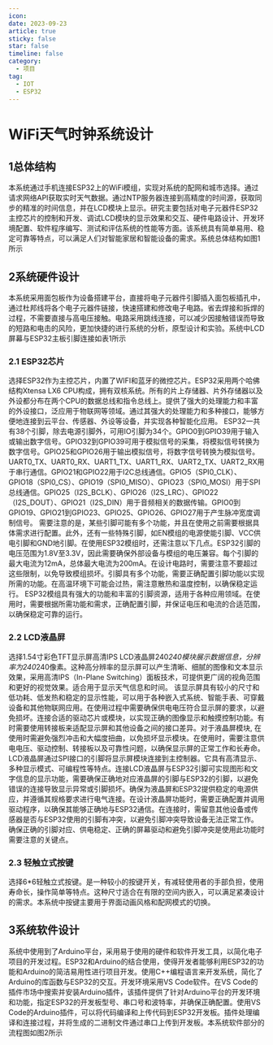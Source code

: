 ```yaml
---
icon: 
date: 2023-09-23
article: true
sticky: false
star: false
timeline: false
category:
  - 项目
tag:
  - IOT
  - ESP32
---
```



# WiFi天气时钟系统设计

## 1总体结构
本系统通过手机连接ESP32上的WiFi模组，实现对系统的配网和城市选择。通过请求网络API获取实时天气数据。通过NTP服务器连接到高精度的时间源，获取同步的精准的时间信息，并在LCD模块上显示。研究主要包括对电子元器件ESP32主控芯片的控制和开发、调试LCD模块的显示效果和交互、硬件电路设计、开发环境配置、软件程序编写、测试和评估系统的性能等方面。该系统具有简单易用、稳定可靠等特点，可以满足人们对智能家居和智能设备的需求。系统总体结构如图1所示

## 2系统硬件设计
本系统采用面包板作为设备搭建平台，直接将电子元器件引脚插入面包板插孔中，通过杜邦线将各个电子元器件链接，快速搭建和修改电子电路。省去焊接和拆焊的过程，不需要直接与高电压接触。电路采用跳线连接，可以减少因接触错误而导致的短路和电击的风险，更加快捷的进行系统的分析，原型设计和实验。系统中LCD屏幕与ESP32主板引脚连接如表1所示

### 2.1 ESP32芯片
选择ESP32作为主控芯片，内置了WIFI和蓝牙的微控芯片。ESP32采用两个哈佛结构Xtensa LX6 CPU构成，拥有双核系统。所有的片上存储器、片外存储器以及外设都分布在两个CPU的数据总线和指令总线上。提供了强大的处理能力和丰富的外设接口，泛应用于物联网等领域。通过其强大的处理能力和多种接口，能够方便地连接到云平台、传感器、外设等设备，并实现各种智能化应用。 
ESP32一共有38个引脚，除去电源引脚外，可用IO引脚为34个。GPIO0到GPIO39用于输入或输出数字信号。GPIO32到GPIO39可用于模拟信号的采集，将模拟信号转换为数字信号。GPIO25和GPIO26用于输出模拟信号，将数字信号转换为模拟信号。UART0_TX、UART0_RX、UART1_TX、UART1_RX、UART2_TX、UART2_RX用于串行通信。GPIO21和GPIO22用于I2C总线通信。GPIO5（SPI0_CLK）、GPIO18（SPI0_CS）、GPIO19（SPI0_MISO）、GPIO23（SPI0_MOSI）用于SPI总线通信。GPIO25（I2S_BCLK）、GPIO26（I2S_LRC）、GPIO22（I2S_DOUT）、GPIO21（I2S_DIN）用于音频相关的数据传输。GPIO0到GPIO19、GPIO21到GPIO23、GPIO25、GPIO26、GPIO27用于产生脉冲宽度调制信号。
需要注意的是，某些引脚可能有多个功能，并且在使用之前需要根据具体需求进行配置。此外，还有一些特殊引脚，如EN模组的电源使能引脚、VCC供电引脚和GND地引脚。在使用ESP32模组时，还需注意以下几点。ESP32引脚的电压范围为1.8V至3.3V，因此需要确保外部设备与模组的电压兼容。每个引脚的最大电流为12mA，总体最大电流为200mA。在设计电路时，需要注意不要超过这些限制，以免导致模组损坏。引脚具有多个功能，需要正确配置引脚功能以实现所需的功能。在高温环境下可能会过热，需注意散热和温度控制，以确保稳定运行。
ESP32模组具有强大的功能和丰富的引脚资源，适用于各种应用领域。在使用时，需要根据所需功能和需求，正确配置引脚，并保证电压和电流的合适范围，以确保稳定可靠的运行。

### 2.2 LCD液晶屏
选择1.54寸彩色TFT显示屏高清IPS LCD液晶屏240*240模块展示数据信息，分辨率为240*240像素。这种高分辨率的显示屏可以产生清晰、细腻的图像和文本显示效果，采用高清IPS（In-Plane Switching）面板技术，可提供更广阔的视角范围和更好的视觉效果。适合用于显示天气信息和时间。
该显示屏具有较小的尺寸和低功耗、低发热和稳定的显示性能，可以用于各种嵌入式系统、智能手表、可穿戴设备和其他物联网应用。在使用过程中需要确保供电电压符合显示屏的要求，以避免损坏。连接合适的驱动芯片或模块，以实现正确的图像显示和触摸控制功能。有时需要使用转接板来适配显示屏和其他设备之间的接口差异。对于液晶屏模块, 在使用时需避免强烈冲击和大幅度扭曲，以免损坏显示模块。在使用时，需要注意供电电压、驱动控制、转接板以及可靠性问题，以确保显示屏的正常工作和长寿命。
LCD液晶屏通过SPI接口的引脚将显示屏模块连接到主控制器。它具有高清显示、多种显示模式、可编程性等特点。连接LCD液晶屏与ESP32引脚可实现图形和文字信息的显示功能，需要确保正确地对应液晶屏的引脚与ESP32的引脚，以避免错误的连接导致显示异常或引脚损坏。确保为液晶屏和ESP32提供稳定的电源供应，并遵循其规格要求进行电气连接。在设计液晶屏功能时，需要正确配置并调用驱动程序，以确保其能够正确地与ESP32通信。在连接时，需留意其他设备或传感器是否与ESP32使用的引脚有冲突，以避免引脚冲突导致设备无法正常工作。确保正确的引脚对应、供电稳定、正确的屏幕驱动和避免引脚冲突是使用此功能时需要注意的关键点。

### 2.3 轻触立式按键
选择6*6轻触立式按键。是一种较小的按键开关，有减轻使用者的手部负担，使用寿命长，操作简单等特点。这种尺寸适合在有限的空间内嵌入，可以满足紧凑设计的需求。本系统中按键主要用于界面动画风格和配网模式的切换。

## 3系统软件设计
系统中使用到了Arduino平台，采用易于使用的硬件和软件开发工具，以简化电子项目的开发过程。ESP32和Arduino的结合使用，使得开发者能够利用ESP32的功能和Arduino的简洁易用性进行项目开发。使用C++编程语言来开发系统，简化了Arduino的库函数与ESP32的交互。开发环境采用VS Code软件。在VS Code的插件市场中搜索并安装Arduino插件，该插件提供了针对Arduino平台的开发环境和功能，指定ESP32的开发板型号、串口号和波特率，并确保正确配置。使用VS Code的Arduino插件，可以将代码编译和上传代码到ESP32开发板。插件处理编译和连接过程，并将生成的二进制文件通过串口上传到开发板。本系统软件部分的流程图如图2所示
